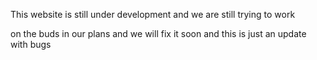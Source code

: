 <p>This website is still under development and we are still trying to work</p>
<p> on the buds in our plans and we will fix it soon and this is just an update with bugs</p>
